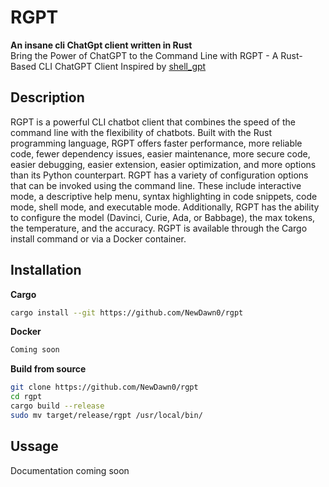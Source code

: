 # RGPT
**An insane cli ChatGpt client written in Rust**</br>
Bring the Power of ChatGPT to the Command Line with RGPT - A Rust-Based CLI ChatGPT Client
Inspired by [shell_gpt](https://github.com/TheR1D/shell_gpt)

## Description
RGPT is a powerful CLI chatbot client that combines the speed of the command line with the flexibility of chatbots. Built with the Rust programming language, RGPT offers faster performance, more reliable code, fewer dependency issues, easier maintenance, more secure code, easier debugging, easier extension, easier optimization, and more options than its Python counterpart. RGPT has a variety of configuration options that can be invoked using the command line. These include interactive mode, a descriptive help menu, syntax highlighting in code snippets, code mode, shell mode, and executable mode. Additionally, RGPT has the ability to configure the model (Davinci, Curie, Ada, or Babbage), the max tokens, the temperature, and the accuracy. RGPT is available through the Cargo install command or via a Docker container.

## Installation
**Cargo**
```bash
cargo install --git https://github.com/NewDawn0/rgpt
```
**Docker**
```bash
Coming soon
```
**Build from source**
```bash
git clone https://github.com/NewDawn0/rgpt
cd rgpt
cargo build --release
sudo mv target/release/rgpt /usr/local/bin/
```

## Ussage
Documentation coming soon

